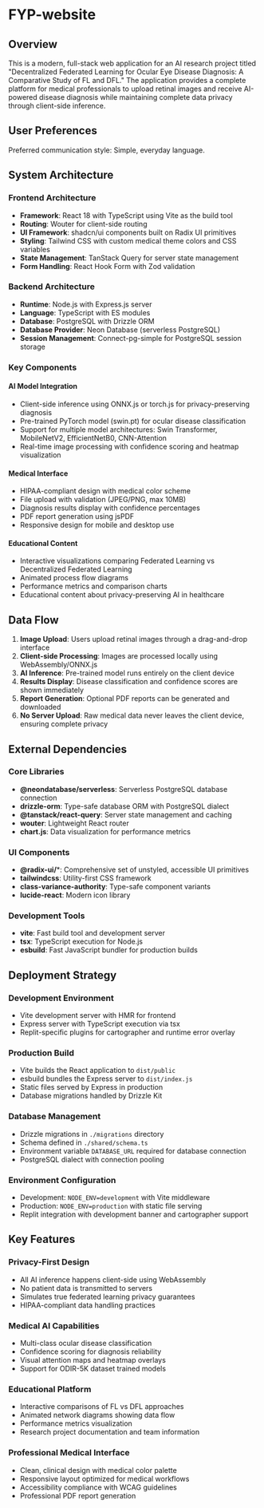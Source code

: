# FYP-website

## Overview

This is a modern, full-stack web application for an AI research project titled "Decentralized Federated Learning for Ocular Eye Disease Diagnosis: A Comparative Study of FL and DFL." The application provides a complete platform for medical professionals to upload retinal images and receive AI-powered disease diagnosis while maintaining complete data privacy through client-side inference.

## User Preferences

Preferred communication style: Simple, everyday language.

## System Architecture

### Frontend Architecture
- **Framework**: React 18 with TypeScript using Vite as the build tool
- **Routing**: Wouter for client-side routing
- **UI Framework**: shadcn/ui components built on Radix UI primitives
- **Styling**: Tailwind CSS with custom medical theme colors and CSS variables
- **State Management**: TanStack Query for server state management
- **Form Handling**: React Hook Form with Zod validation

### Backend Architecture
- **Runtime**: Node.js with Express.js server
- **Language**: TypeScript with ES modules
- **Database**: PostgreSQL with Drizzle ORM
- **Database Provider**: Neon Database (serverless PostgreSQL)
- **Session Management**: Connect-pg-simple for PostgreSQL session storage

### Key Components

#### AI Model Integration
- Client-side inference using ONNX.js or torch.js for privacy-preserving diagnosis
- Pre-trained PyTorch model (swin.pt) for ocular disease classification
- Support for multiple model architectures: Swin Transformer, MobileNetV2, EfficientNetB0, CNN-Attention
- Real-time image processing with confidence scoring and heatmap visualization

#### Medical Interface
- HIPAA-compliant design with medical color scheme
- File upload with validation (JPEG/PNG, max 10MB)
- Diagnosis results display with confidence percentages
- PDF report generation using jsPDF
- Responsive design for mobile and desktop use

#### Educational Content
- Interactive visualizations comparing Federated Learning vs Decentralized Federated Learning
- Animated process flow diagrams
- Performance metrics and comparison charts
- Educational content about privacy-preserving AI in healthcare

## Data Flow

1. **Image Upload**: Users upload retinal images through a drag-and-drop interface
2. **Client-side Processing**: Images are processed locally using WebAssembly/ONNX.js
3. **AI Inference**: Pre-trained model runs entirely on the client device
4. **Results Display**: Disease classification and confidence scores are shown immediately
5. **Report Generation**: Optional PDF reports can be generated and downloaded
6. **No Server Upload**: Raw medical data never leaves the client device, ensuring complete privacy

## External Dependencies

### Core Libraries
- **@neondatabase/serverless**: Serverless PostgreSQL database connection
- **drizzle-orm**: Type-safe database ORM with PostgreSQL dialect
- **@tanstack/react-query**: Server state management and caching
- **wouter**: Lightweight React router
- **chart.js**: Data visualization for performance metrics

### UI Components
- **@radix-ui/***: Comprehensive set of unstyled, accessible UI primitives
- **tailwindcss**: Utility-first CSS framework
- **class-variance-authority**: Type-safe component variants
- **lucide-react**: Modern icon library

### Development Tools
- **vite**: Fast build tool and development server
- **tsx**: TypeScript execution for Node.js
- **esbuild**: Fast JavaScript bundler for production builds

## Deployment Strategy

### Development Environment
- Vite development server with HMR for frontend
- Express server with TypeScript execution via tsx
- Replit-specific plugins for cartographer and runtime error overlay

### Production Build
- Vite builds the React application to `dist/public`
- esbuild bundles the Express server to `dist/index.js`
- Static files served by Express in production
- Database migrations handled by Drizzle Kit

### Database Management
- Drizzle migrations in `./migrations` directory
- Schema defined in `./shared/schema.ts`
- Environment variable `DATABASE_URL` required for database connection
- PostgreSQL dialect with connection pooling

### Environment Configuration
- Development: `NODE_ENV=development` with Vite middleware
- Production: `NODE_ENV=production` with static file serving
- Replit integration with development banner and cartographer support

## Key Features

### Privacy-First Design
- All AI inference happens client-side using WebAssembly
- No patient data is transmitted to servers
- Simulates true federated learning privacy guarantees
- HIPAA-compliant data handling practices

### Medical AI Capabilities
- Multi-class ocular disease classification
- Confidence scoring for diagnosis reliability
- Visual attention maps and heatmap overlays
- Support for ODIR-5K dataset trained models

### Educational Platform
- Interactive comparisons of FL vs DFL approaches
- Animated network diagrams showing data flow
- Performance metrics visualization
- Research project documentation and team information

### Professional Medical Interface
- Clean, clinical design with medical color palette
- Responsive layout optimized for medical workflows
- Accessibility compliance with WCAG guidelines
- Professional PDF report generation